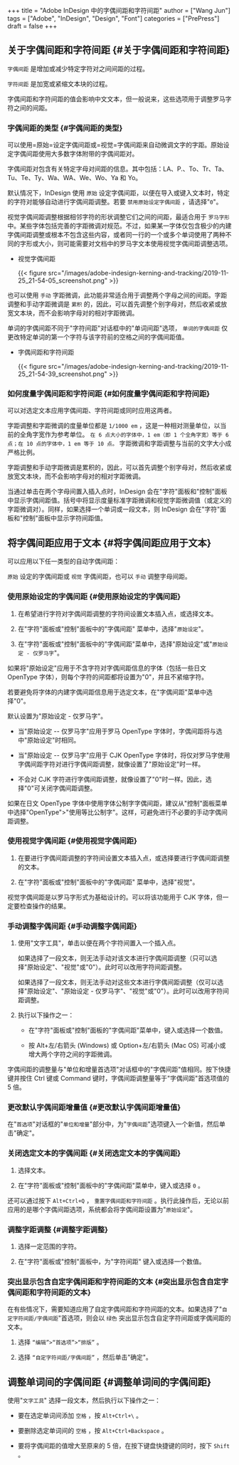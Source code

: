 +++
title = "Adobe InDesign 中的字偶间距和字符间距"
author = ["Wang Jun"]
tags = ["Adobe", "InDesign", "Design", "Font"]
categories = ["PrePress"]
draft = false
+++

## 关于字偶间距和字符间距 {#关于字偶间距和字符间距}

`字偶间距` 是增加或减少特定字符对之间间距的过程。

`字符间距` 是加宽或紧缩文本块的过程。

字偶间距和字符间距的值会影响中文文本，但一般说来，这些选项用于调整罗马字符之间的间距。

<!--more-->


### 字偶间距的类型 {#字偶间距的类型}

可以使用=原始=设定字偶间距或=视觉=字偶间距来自动微调文字的字距。原始设定字偶间距使用大多数字体附带的字偶间距对。

字偶间距对包含有关特定字母对间距的信息。其中包括：LA、P.、To、Tr、Ta、Tu、Te、Ty、Wa、WA、We、Wo、Ya 和 Yo。

默认情况下，InDesign 使用 `原始` 设定字偶间距，以便在导入或键入文本时，特定的字符对能够自动进行字偶间距调整。若要 `禁用原始设定字偶间距` ，请选择"`0`"。

视觉字偶间距调整根据相邻字符的形状调整它们之间的间距，最适合用于 `罗马字形` 中。某些字体包括完善的字距微调对规范。不过，如果某一字体仅包含极少的内建字偶间距调整或根本不包含这些内容，或者同一行的一个或多个单词使用了两种不同的字形或大小，则可能需要对文档中的罗马字文本使用视觉字偶间距调整选项。

-   视觉字偶间距

    {{< figure src="/images/adobe-indesign-kerning-and-tracking/2019-11-25_21-54-05_screenshot.png" >}}

也可以使用 `手动` 字距微调，此功能非常适合用于调整两个字母之间的间距。字距调整和手动字距微调是 `累积` 的，因此，可以首先调整个别字母对，然后收紧或放宽文本块，而不会影响字母对的相对字距微调。

单词的字偶间距不同于"字符间距"对话框中的"单词间距"选项， `单词的字偶间距` 仅更改特定单词的第一个字符与该字符前的空格之间的字偶间距值。

-   字偶间距和字符间距

    {{< figure src="/images/adobe-indesign-kerning-and-tracking/2019-11-25_21-54-39_screenshot.png" >}}


### 如何度量字偶间距和字符间距 {#如何度量字偶间距和字符间距}

可以对选定文本应用字偶间距、字符间距或同时应用这两者。

字距调整和字距微调的度量单位都是 `1/1000 em` ，这是一种相对测量单位，以当前的全角字宽作为参考单位。 `在 6 点大小的字体中，1 em（即 1 个全角字宽）等于 6 点；在 10 点的字体中，1 em 等于 10 点。` 字距微调和字距调整与当前的文字大小成严格比例。

字距调整和手动字距微调是累积的，因此，可以首先调整个别字母对，然后收紧或放宽文本块，而不会影响字母对的相对字距微调。

当通过单击在两个字母间置入插入点时，InDesign 会在"字符"面板和"控制"面板中显示字偶间距值。括号中将显示度量标准字距微调和视觉字距微调值（或定义的字距微调对）。同样，如果选择一个单词或一段文本，则 InDesign 会在"字符"面板和"控制"面板中显示字符间距值。


## 将字偶间距应用于文本 {#将字偶间距应用于文本}

可以应用以下任一类型的自动字偶间距：

`原始` 设定的字偶间距或 `视觉` 字偶间距，也可以 `手动` 调整字母间距。


### 使用原始设定的字偶间距 {#使用原始设定的字偶间距}

1.  在希望进行字符对字偶间距调整的字符间设置文本插入点，或选择文本。

2.  在"字符"面板或"控制"面板中的"字偶间距" 菜单中，选择"`原始设定`"。

3.  在"字符"面板或"控制"面板中的"字偶间距"菜单中，选择"原始设定"或"`原始设定 - 仅罗马字`"。

如果将"原始设定"应用于不含字符对字偶间距信息的字体（包括一些日文 OpenType 字体），则每个字符的间距都将设置为"0"，并且不紧缩字符。

若要避免将字体的内建字偶间距信息用于选定文本，在"字偶间距"菜单中选择"0"。

默认设置为"原始设定 - 仅罗马字"。

-   当"原始设定 -- 仅罗马字"应用于罗马 OpenType 字体时，字偶间距将与选中"原始设定"时相同。

-   当"原始设定 -- 仅罗马字"应用于 CJK OpenType 字体时，将仅对罗马字使用字偶间距字符对进行字偶间距调整，就像设置了"原始设定"时一样。

-   不会对 CJK 字符进行字偶间距调整，就像设置了"0"时一样。因此，选择"0"可关闭字偶间距调整。

如果在日文 OpenType 字体中使用字体公制字字偶间距，建议从"控制"面板菜单中选择"OpenType"&gt;"使用等比公制字"。这样，可避免进行不必要的手动字偶间距调整。


### 使用视觉字偶间距 {#使用视觉字偶间距}

1.  在要进行字偶间距调整的字符间设置文本插入点，或选择要进行字偶间距调整的文本。

2.  在"字符"面板或"控制"面板中的"字偶间距" 菜单中，选择"视觉"。

视觉字偶间距是以罗马字形式为基础设计的。可以将该功能用于 CJK 字体，但一定要检查操作的结果。


### 手动调整字偶间距 {#手动调整字偶间距}

1.  使用"文字工具"，单击以便在两个字符间置入一个插入点。

    如果选择了一段文本，则无法手动对该文本进行字偶间距调整（只可以选择"原始设定"、"视觉"或"0"）。此时可以改用字符间距调整。

    如果选择了一段文本，则无法手动对这些文本进行字偶间距调整（仅可以选择"原始设定"、"原始设定 - 仅罗马字"、"视觉"或"0"）。此时可以改用字符间距调整。

2.  执行以下操作之一：
    -   在"字符"面板或"控制"面板的"字偶间距"菜单中，键入或选择一个数值。

    -   按 Alt+左/右箭头 (Windows) 或 Option+左/右箭头 (Mac OS) 可减小或增大两个字符之间的字距微调。

字偶间距的调整量与"单位和增量首选项"对话框中的"字偶间距"值相同。按下快捷键并按住 Ctrl 键或 Command 键时，字偶间距调整量等于"字偶间距"首选项值的 5 倍。


### 更改默认字偶间距增量值 {#更改默认字偶间距增量值}

在"`首选项`"对话框的"`单位和增量`"部分中，为"`字偶间距`"选项键入一个新值，然后单击"确定"。


### 关闭选定文本的字偶间距 {#关闭选定文本的字偶间距}

1.  选择文本。

2.  在"字符"面板或"控制"面板中的"字偶间距"菜单中，键入或选择 `0` 。

还可以通过按下 `Alt+Ctrl+Q` ， `重置字偶间距和字符间距` 。执行此操作后，无论以前应用的是哪个字偶间距选项，系统都会将字偶间距设置为"`原始设定`"。


### 调整字距调整 {#调整字距调整}

1.  选择一定范围的字符。

2.  在"字符"面板或"控制"面板中，为"字符间距" 键入或选择一个数值。


### 突出显示包含自定字偶间距和字符间距的文本 {#突出显示包含自定字偶间距和字符间距的文本}

在有些情况下，需要知道应用了自定字偶间距和字符间距的文本。如果选择了"`自定字符间距/字偶间距`"首选项，则会以 `绿色` 突出显示包含自定字符间距或字偶间距的文本。

1.  选择 `“编辑”>“首选项”>“排版”` 。

2.  选择 `“自定字符间距/字偶间距”` ，然后单击"确定"。


## 调整单词间的字偶间距 {#调整单词间的字偶间距}

使用"`文字工具`" 选择一段文本，然后执行以下操作之一：

-   要在选定单词间添加 `空格` ，按 `Alt+Ctrl+\` 。

-   要删除选定单词间的 `空格` ，按 `Alt+Ctrl+Backspace` 。

-   要将字偶间距的值增大至原来的 5 倍，在按下键盘快捷键的同时，按下 `Shift` 。
